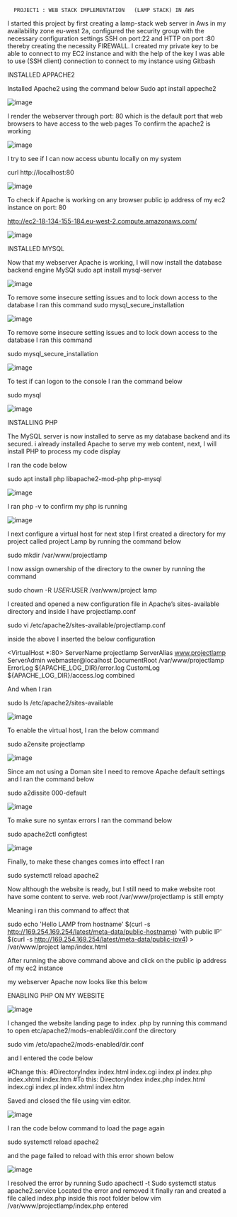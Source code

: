       PROJECT1 : WEB STACK IMPLEMENTATION   (LAMP STACK) IN AWS
I started this project by first creating a lamp-stack web server in Aws in my availability zone eu-west 2a, configured the security group with the necessary configuration settings 
SSH on port:22 and HTTP on port :80 thereby creating the necessity FIREWALL.
 I created my private key to be able to connect to my EC2 instance and with the help of the key I was able to use (SSH client) connection to connect to my instance using Gitbash

INSTALLED APPACHE2 

Installed Apache2 using the command below
Sudo apt install appeche2

![image](https://user-images.githubusercontent.com/55473846/138329103-8ea0f79a-4aec-4429-b285-a881178d6e7c.png)

I render the webserver through port: 80 which is the default port that web browsers to have access to the web pages 
To confirm the apache2 is working

![image](https://user-images.githubusercontent.com/55473846/138329573-a37b337b-a923-4767-a37b-756f71e973da.png)

I try to see if I can now access ubuntu locally on my system

curl http://localhost:80

![image](https://user-images.githubusercontent.com/55473846/138329943-6d3a8d2d-b510-4517-bd64-08f2bcc1216e.png)

To check if Apache is working on any browser public ip address of my ec2 instance on port: 80

http://ec2-18-134-155-184.eu-west-2.compute.amazonaws.com/

![image](https://user-images.githubusercontent.com/55473846/138330308-1a405978-f99a-4b82-8d65-2ef91b3093a3.png)

INSTALLED MYSQL

Now that my webserver Apache is working, I will now install the database backend engine MySQl
sudo apt install mysql-server

![image](https://user-images.githubusercontent.com/55473846/138330547-3dc39ce7-bafd-4880-8bda-e7586bcb25f7.png)

To remove some insecure setting issues and to lock down access to the database I ran this command
sudo mysql_secure_installation


![image](https://user-images.githubusercontent.com/55473846/138331309-81cabbd4-390b-4129-a402-bd15466e5fe7.png)

To remove some insecure setting issues and to lock down access to the database I ran this command

sudo mysql_secure_installation

![image](https://user-images.githubusercontent.com/55473846/138331843-d42b2782-3b86-42ed-aac4-fec4233e6b27.png)

To test if can logon to the console I ran the command below

sudo mysql

![image](https://user-images.githubusercontent.com/55473846/138332030-002b061c-1a9e-463f-9fc8-23f8641dfbd9.png)

INSTALLING PHP

The MySQL server is now installed to serve as my database backend and its secured. i already installed Apache to serve my web content, next, I will install PHP to process my code display

I ran the code below

sudo apt install php libapache2-mod-php php-mysql

![image](https://user-images.githubusercontent.com/55473846/138332476-d13b6a31-9df8-4f7d-9600-5c5147db0238.png)

I ran php -v to confirm my php is running

![image](https://user-images.githubusercontent.com/55473846/138332613-73f264f7-08c2-45b9-889f-9fa7d3b46516.png)

I next configure a virtual host for next step
I first created a directory for my project called project Lamp by running the command below

sudo mkdir /var/www/projectlamp

I now assign ownership of the directory to the owner by running the command

sudo chown -R $USER:$USER /var/www/project lamp

I created and opened a new configuration file in Apache’s sites-available directory and inside I have projectlamp.conf

sudo vi /etc/apache2/sites-available/projectlamp.conf

inside the above I inserted the below configuration 

<VirtualHost *:80>
    ServerName projectlamp
    ServerAlias www.projectlamp 
    ServerAdmin webmaster@localhost
    DocumentRoot /var/www/projectlamp
    ErrorLog ${APACHE_LOG_DIR}/error.log
    CustomLog ${APACHE_LOG_DIR}/access.log combined
</VirtualHost>

And when I ran 

sudo ls /etc/apache2/sites-available

![image](https://user-images.githubusercontent.com/55473846/138332901-a339d885-5a8d-4cae-8bc4-ad77e47e0b5d.png)

To enable the virtual host, I ran the below command

sudo a2ensite projectlamp

![image](https://user-images.githubusercontent.com/55473846/138333029-1b3fa091-7324-4c4e-86bc-f5ce87beeaeb.png)

Since am not using a Doman site I need to remove Apache default settings and I ran the command below

sudo a2dissite 000-default

![image](https://user-images.githubusercontent.com/55473846/138333251-63df2b19-6fb2-4c10-9f5c-eadc9a3ace88.png)

To make sure no syntax errors I ran the command below

sudo apache2ctl configtest

![image](https://user-images.githubusercontent.com/55473846/138333494-0ba9d8ce-6294-4603-80a8-fefdff5b168f.png)

Finally, to make these changes comes into effect I ran

sudo systemctl reload apache2

Now although the website is ready, but I still need to make website root have some content to serve. web root /var/www/projectlamp is still empty

 Meaning i ran this command to affect that

sudo echo 'Hello LAMP from hostname' $(curl -s http://169.254.169.254/latest/meta-data/public-hostname) 'with public IP' $(curl -s http://169.254.169.254/latest/meta-data/public-ipv4) > /var/www/project lamp/index.html

After running the above command above and click on the public ip address of my ec2 instance

 my webserver Apache now looks like this below
 
ENABLING PHP ON MY WEBSITE

![image](https://user-images.githubusercontent.com/55473846/138333838-4a4dd7bd-7958-4226-a587-f2c85e9c2eae.png)

I changed the website landing page to index .php by running this command to open 
etc/apache2/mods-enabled/dir.conf  the directory

sudo vim /etc/apache2/mods-enabled/dir.conf

and I entered the code below

<IfModule mod_dir.c>
        #Change this:
        #DirectoryIndex index.html index.cgi index.pl index.php index.xhtml index.htm
        #To this:
        DirectoryIndex index.php index.html index.cgi index.pl index.xhtml index.htm
</IfModule>

Saved and closed the file using vim editor.

![image](https://user-images.githubusercontent.com/55473846/138334223-a0a494e9-94d1-4839-8b4a-11fc5173a2cd.png)

I ran the code below command to load the page again

sudo systemctl reload apache2

 and the page failed to reload with this error shown below

![image](https://user-images.githubusercontent.com/55473846/138334393-7dbbd6d4-d169-4dba-a202-c1a8dd036b84.png)

I resolved the error by running
Sudo apachectl -t
Sudo systemctl status apache2.service
Located the error and removed it
finally ran and created a file called index.php inside this root folder below
vim /var/www/projectlamp/index.php
entered
<?php
phpinfo();
I finally refreshed the webserver page and lunched
![image](https://user-images.githubusercontent.com/55473846/138334739-5519e416-f3ac-4781-a154-e7d8e1c9ed3a.png)
Finally, as the above page contains sensitive information, I ran the below command to remove the sensitive file
sudo rm /var/www/projectlamp/index.php













